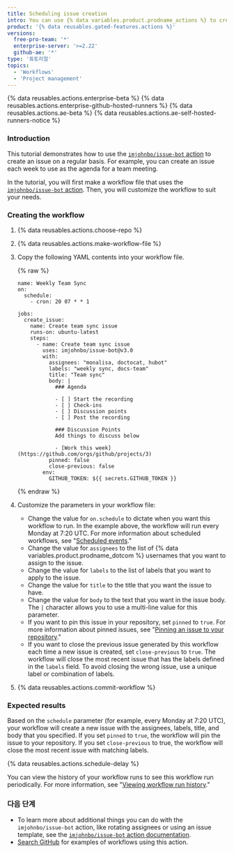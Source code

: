 ```yaml
---
title: Scheduling issue creation
intro: You can use {% data variables.product.prodname_actions %} to create an issue on a regular basis for things like daily meetings or quarterly reviews.
product: '{% data reusables.gated-features.actions %}'
versions:
  free-pro-team: '*'
  enterprise-server: '>=2.22'
  github-ae: '*'
type: '튜토리얼'
topics:
  - 'Workflows'
  - 'Project management'
---
```


{% data reusables.actions.enterprise-beta %}
{% data reusables.actions.enterprise-github-hosted-runners %}
{% data reusables.actions.ae-beta %}
{% data reusables.actions.ae-self-hosted-runners-notice %}

### Introduction

This tutorial demonstrates how to use the [`imjohnbo/issue-bot` action](https://github.com/marketplace/actions/issue-bot-action) to create an issue on a regular basis. For example, you can create an issue each week to use as the agenda for a team meeting.

In the tutorial, you will first make a workflow file that uses the [`imjohnbo/issue-bot` action](https://github.com/marketplace/actions/issue-bot-action). Then, you will customize the workflow to suit your needs.

### Creating the workflow

1. {% data reusables.actions.choose-repo %}
2. {% data reusables.actions.make-workflow-file %}
3. Copy the following YAML contents into your workflow file.

    {% raw %}
    ```yaml{:copy}
    name: Weekly Team Sync
    on:
      schedule:
        - cron: 20 07 * * 1

    jobs:
      create_issue:
        name: Create team sync issue
        runs-on: ubuntu-latest
        steps:
          - name: Create team sync issue
            uses: imjohnbo/issue-bot@v3.0
            with:
              assignees: "monalisa, doctocat, hubot"
              labels: "weekly sync, docs-team"
              title: "Team sync"
              body: |
                ### Agenda

                - [ ] Start the recording
                - [ ] Check-ins
                - [ ] Discussion points
                - [ ] Post the recording

                ### Discussion Points
                Add things to discuss below

                - [Work this week](https://github.com/orgs/github/projects/3)
              pinned: false
              close-previous: false
            env:
              GITHUB_TOKEN: ${{ secrets.GITHUB_TOKEN }}
    ```
    {% endraw %}
4. Customize the parameters in your workflow file:
   - Change the value for `on.schedule` to dictate when you want this workflow to run. In the example above, the workflow will run every Monday at 7:20 UTC. For more information about scheduled workflows, see "[Scheduled events](/actions/reference/events-that-trigger-workflows#scheduled-events)."
   - Change the value for `assignees` to the list of {% data variables.product.prodname_dotcom %} usernames that you want to assign to the issue.
   - Change the value for `labels` to the list of labels that you want to apply to the issue.
   - Change the value for `title` to the title that you want the issue to have.
   - Change the value for `body` to the text that you want in the issue body. The `|` character allows you to use a multi-line value for this parameter.
   - If you want to pin this issue in your repository, set `pinned` to `true`. For more information about pinned issues, see "[Pinning an issue to your repository](/articles/pinning-an-issue-to-your-repository)."
   - If you want to close the previous issue generated by this workflow each time a new issue is created, set `close-previous` to `true`. The workflow will close the most recent issue that has the labels defined in the `labels` field. To avoid closing the wrong issue, use a unique label or combination of labels.
5. {% data reusables.actions.commit-workflow %}

### Expected results

Based on the `schedule` parameter (for example, every Monday at 7:20 UTC), your workflow will create a new issue with the assignees, labels, title, and body that you specified. If you set `pinned` to `true`, the workflow will pin the issue to your repository. If you set `close-previous` to true, the workflow will close the most recent issue with matching labels.

{% data reusables.actions.schedule-delay %}

You can view the history of your workflow runs to see this workflow run periodically. For more information, see "[Viewing workflow run history](/actions/managing-workflow-runs/viewing-workflow-run-history)."

### 다음 단계

- To learn more about additional things you can do with the `imjohnbo/issue-bot` action, like rotating assignees or using an issue template, see the [`imjohnbo/issue-bot` action documentation](https://github.com/marketplace/actions/issue-bot-action).
- [Search GitHub](https://github.com/search?q=%22uses%3A+imjohnbo%2Fissue-bot%22&type=code) for examples of workflows using this action.
